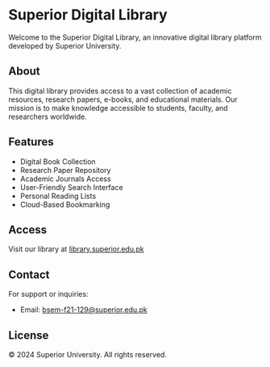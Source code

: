 # Superior Digital Library

Welcome to the Superior Digital Library, an innovative digital library platform developed by Superior University.

## About

This digital library provides access to a vast collection of academic resources, research papers, e-books, and educational materials. Our mission is to make knowledge accessible to students, faculty, and researchers worldwide.

## Features

- Digital Book Collection
- Research Paper Repository
- Academic Journals Access
- User-Friendly Search Interface
- Personal Reading Lists
- Cloud-Based Bookmarking

## Access

Visit our library at [library.superior.edu.pk](https://library.superior.edu.pk)

## Contact

For support or inquiries:
- Email: bsem-f21-129@superior.edu.pk

## License

© 2024 Superior University. All rights reserved.